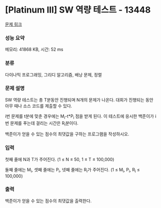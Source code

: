 # [Platinum III] SW 역량 테스트 - 13448 

[문제 링크](https://www.acmicpc.net/problem/13448) 

### 성능 요약

메모리: 41868 KB, 시간: 52 ms

### 분류

다이나믹 프로그래밍, 그리디 알고리즘, 배낭 문제, 정렬

### 문제 설명

<p>SW 역량 테스트는 총 T분동안 진행되며 N개의 문제가 나온다. 대회가 진행되는 동안 아무 때나 소스 코드를 제출할 수 있다.</p>

<p>i번 문제를 t분에 맞춘 경우에는 M<sub>i</sub>-t*P<sub>i</sub> 점을 받게 된다. 이 테스트에 응시한 백준이가 i번 문제를 푸는데 걸리는 시간은 R<sub>i</sub>분이다.</p>

<p>백준이가 얻을 수 있는 점수의 최댓값을 구하는 프로그램을 작성하시오.</p>

### 입력 

 <p>첫째 줄에 N과 T가 주어진다. (1 ≤ N ≤ 50, 1 ≤ T ≤ 100,000)</p>

<p>둘째 줄에는 M<sub>i</sub>, 셋째 줄에는 P<sub>i</sub>, 넷째 줄에는 R<sub>i</sub>가 주어진다. (1 ≤ M<sub>i</sub>, P<sub>i</sub>, R<sub>i</sub> ≤ 100,000)</p>

### 출력 

 <p>백준이가 얻을 수 있는 점수의 최댓값을 출력한다.</p>

